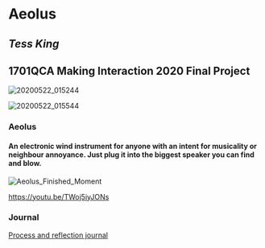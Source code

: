 # Aeolus #
## *Tess King* ##
## 1701QCA Making Interaction 2020 Final Project ##

<!--- Instructions for the journal will mostly be included as comments, which appear in a block like this that opens with a less than symbol, exclamation mark and three hyphens and closes with three hyphens and a greater than symbol. Make sure you do not include any text you want visible within these symbols or it will not be visible to your instructor. In some cases, such as in headings, there is italicised text included between asterisks that needs to be replaced. --->

<!--- When you have completed the template, submit the link to the GitHub Pages site for this repository as a link in Learning@Griffith. The link should be something like [https://qcainteractivemedia.github.io/1701QCA-Assessment3/](https://qcainteractivemedia.github.io/1701QCA-Assessment3/) where `qcainteractivemedia` is replaced with your GitHub username and `1701QCA-Assessment3` is replaced with whatever you called the repository this template is contained in when you set it up. You should NOT be submitting a link that begins with github.com/[your user name] as that is not the rendered version. See the instructions about creating GitHub pages to see how to get the link to the rendered page. --->

<!--- SHOWCASE IMAGE: Insert a showcase image here. Try to capture the image as if it were in a portfolio, sales material, or project proposal. The project isn't likely to be something that finished, but practice making images that capture the project in that style. 

The image should be inserted with code like that below where you replace the filename to exactly match what you uploaded. This will only work reliably if your filename has no spaces or unusual characters in it. The image must be in .jpg, .gif, .png format. Files of .heic or .heif type will not show up. Note that .png is different to .PNG in a filename here. The names are case sensitive.
--->
![20200522_015244](https://user-images.githubusercontent.com/62095800/82635918-ba911180-9c44-11ea-9c0d-1f5d3bfa9059.jpg)


![20200522_015544](https://user-images.githubusercontent.com/62095800/82635932-c1b81f80-9c44-11ea-8cf1-5f59e0bc8edc.jpg)

### Aeolus ###

#### An electronic wind instrument for anyone with an intent for musicality or neighbour annoyance. Just plug it into the biggest speaker you can find and blow. ####

![Aeolus_Finished_Moment](https://user-images.githubusercontent.com/62095800/82635921-bcf36b80-9c44-11ea-8f5d-5a00bf649611.jpg)

https://youtu.be/TWoj5iyJONs

### Journal ###

<!--- The following link will direct to your process and reflection journal, which will be held in the file `journal.md` in the folder called `journal`. This link should not be changed. --->
[Process and reflection journal](/journal/journal.md)

